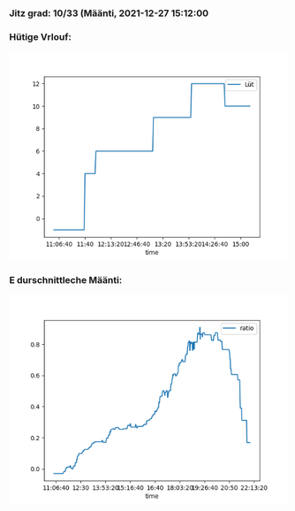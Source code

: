 ### Jitz grad: 10/33 (Määnti, 2021-12-27 15:12:00

### Hütige Vrlouf:
![Graph](Today.png)

### E durschnittleche Määnti:
![Graph](Määnti.png)